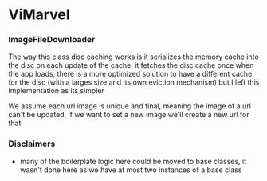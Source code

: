 # ViMarvel

### ImageFileDownloader

The way this class disc caching works is it serializes the memory cache into the disc on each update of the cache, it fetches
the disc cache once when the app loads, there is a more optimized solution to have a different cache for the disc (with a larges size and its own eviction mechanism)
but I left this implementation as its simpler

We assume each url image is unique and final, meaning the image of a url can't be updated, if we want to set a new image we'll create a new url for that

### Disclaimers

* many of the boilerplate logic here could be moved to base classes, it wasn't done here as we have at most two instances of a base class
